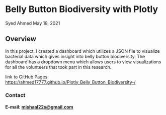 # Belly Button Biodiversity with Plotly 

Syed Ahmed 
May 18, 2021 

## Overview 

In this project, I created a dashboard which utilizes a JSON file to visualize bacterial data which gives insight into belly button biodiversity. The dashboard has a dropdown menu which allows users to view visualizations for all the volunteers that took part in this research. 

link to GitHub Pages: https://ahmed17777.github.io/Plotly_Belly_Button_Biodiversity-/ 

### Contact 
#### E-mail: mishaal22s@gmail.com
